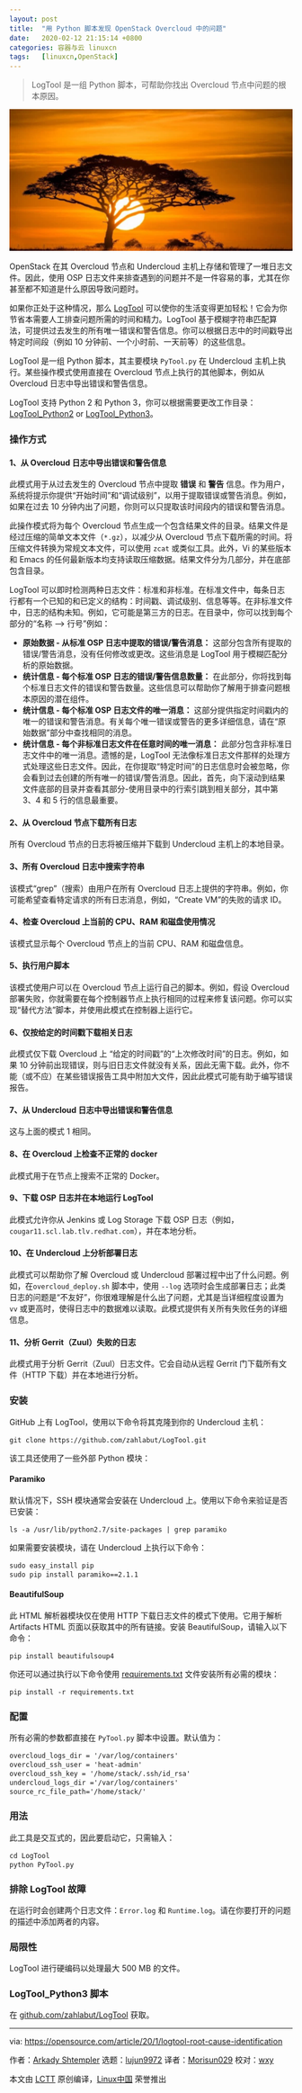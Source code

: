 ```yaml
---
layout: post
title:	"用 Python 脚本发现 OpenStack Overcloud 中的问题"
date:	2020-02-12 21:15:14 +0800 
categories:	容器与云 linuxcn 
tags:	[linuxcn,OpenStack]
---
```




> 
> LogTool 是一组 Python 脚本，可帮助你找出 Overcloud 节点中问题的根本原因。
> 
> 
> 


![](/Asserts/Images/album/202002/12/211455woy57xx5q19cx175.jpg)


OpenStack 在其 Overcloud 节点和 Undercloud 主机上存储和管理了一堆日志文件。因此，使用 OSP 日志文件来排查遇到的问题并不是一件容易的事，尤其在你甚至都不知道是什么原因导致问题时。


如果你正处于这种情况，那么 [LogTool](https://github.com/zahlabut/LogTool) 可以使你的生活变得更加轻松！它会为你节省本需要人工排查问题所需的时间和精力。LogTool 基于模糊字符串匹配算法，可提供过去发生的所有唯一错误和警告信息。你可以根据日志中的时间戳导出特定时间段（例如 10 分钟前、一个小时前、一天前等）的这些信息。


LogTool 是一组 Python 脚本，其主要模块 `PyTool.py` 在 Undercloud 主机上执行。某些操作模式使用直接在 Overcloud 节点上执行的其他脚本，例如从 Overcloud 日志中导出错误和警告信息。


LogTool 支持 Python 2 和 Python 3，你可以根据需要更改工作目录：[LogTool\_Python2](https://github.com/zahlabut/LogTool/tree/master/LogTool_Python2) or [LogTool\_Python3](https://github.com/zahlabut/LogTool/tree/master/LogTool_Python3)。


### 操作方式


#### 1、从 Overcloud 日志中导出错误和警告信息


此模式用于从过去发生的 Overcloud 节点中提取 **错误** 和 **警告** 信息。作为用户，系统将提示你提供“开始时间”和“调试级别”，以用于提取错误或警告消息。例如，如果在过去 10 分钟内出了问题，你则可以只提取该时间段内的错误和警告消息。


此操作模式将为每个 Overcloud 节点生成一个包含结果文件的目录。结果文件是经过压缩的简单文本文件（`*.gz`），以减少从 Overcloud 节点下载所需的时间。将压缩文件转换为常规文本文件，可以使用 `zcat` 或类似工具。此外，Vi 的某些版本和 Emacs 的任何最新版本均支持读取压缩数据。结果文件分为几部分，并在底部包含目录。


LogTool 可以即时检测两种日志文件：标准和非标准。在标准文件中，每条日志行都有一个已知的和已定义的结构：时间戳、调试级别、信息等等。在非标准文件中，日志的结构未知。例如，它可能是第三方的日志。在目录中，你可以找到每个部分的“名称 –> 行号”例如：


* **原始数据 - 从标准 OSP 日志中提取的错误/警告消息：** 这部分包含所有提取的错误/警告消息，没有任何修改或更改。这些消息是 LogTool 用于模糊匹配分析的原始数据。
* **统计信息 - 每个标准 OSP 日志的错误/警告信息数量：** 在此部分，你将找到每个标准日志文件的错误和警告数量。这些信息可以帮助你了解用于排查问题根本原因的潜在组件。
* **统计信息 - 每个标准 OSP 日志文件的唯一消息：** 这部分提供指定时间戳内的唯一的错误和警告消息。有关每个唯一错误或警告的更多详细信息，请在“原始数据”部分中查找相同的消息。
* **统计信息 - 每个非标准日志文件在任意时间的唯一消息：** 此部分包含非标准日志文件中的唯一消息。遗憾的是，LogTool 无法像标准日志文件那样的处理方式处理这些日志文件。因此，在你提取“特定时间”的日志信息时会被忽略，你会看到过去创建的所有唯一的错误/警告消息。因此，首先，向下滚动到结果文件底部的目录并查看其部分-使用目录中的行索引跳到相关部分，其中第 3、4 和 5 行的信息最重要。


#### 2、从 Overcloud 节点下载所有日志


所有 Overcloud 节点的日志将被压缩并下载到 Undercloud 主机上的本地目录。


#### 3、所有 Overcloud 日志中搜索字符串


该模式“grep”（搜索）由用户在所有 Overcloud 日志上提供的字符串。例如，你可能希望查看特定请求的所有日志消息，例如，“Create VM”的失败的请求 ID。


#### 4、检查 Overcloud 上当前的 CPU、RAM 和磁盘使用情况


该模式显示每个 Overcloud 节点上的当前 CPU、RAM 和磁盘信息。


#### 5、执行用户脚本


该模式使用户可以在 Overcloud 节点上运行自己的脚本。例如，假设 Overcloud 部署失败，你就需要在每个控制器节点上执行相同的过程来修复该问题。你可以实现“替代方法”脚本，并使用此模式在控制器上运行它。


#### 6、仅按给定的时间戳下载相关日志


此模式仅下载 Overcloud 上 “给定的时间戳”的“上次修改时间”的日志。例如，如果 10 分钟前出现错误，则与旧日志文件就没有关系，因此无需下载。此外，你不能（或不应）在某些错误报告工具中附加大文件，因此此模式可能有助于编写错误报告。


#### 7、从 Undercloud 日志中导出错误和警告信息


这与上面的模式 1 相同。


#### 8、在 Overcloud 上检查不正常的 docker


此模式用于在节点上搜索不正常的 Docker。


#### 9、下载 OSP 日志并在本地运行 LogTool


此模式允许你从 Jenkins 或 Log Storage 下载 OSP 日志（例如，`cougar11.scl.lab.tlv.redhat.com`），并在本地分析。


#### 10、在 Undercloud 上分析部署日志


此模式可以帮助你了解 Overcloud 或 Undercloud 部署过程中出了什么问题。例如，在`overcloud_deploy.sh` 脚本中，使用 `--log` 选项时会生成部署日志；此类日志的问题是“不友好”，你很难理解是什么出了问题，尤其是当详细程度设置为 `vv` 或更高时，使得日志中的数据难以读取。此模式提供有关所有失败任务的详细信息。


#### 11、分析 Gerrit（Zuul）失败的日志


此模式用于分析 Gerrit（Zuul）日志文件。它会自动从远程 Gerrit 门下载所有文件（HTTP 下载）并在本地进行分析。


### 安装


GitHub 上有 LogTool，使用以下命令将其克隆到你的 Undercloud 主机：



```
git clone https://github.com/zahlabut/LogTool.git
```

该工具还使用了一些外部 Python 模块：


#### Paramiko


默认情况下，SSH 模块通常会安装在 Undercloud 上。使用以下命令来验证是否已安装：



```
ls -a /usr/lib/python2.7/site-packages | grep paramiko
```

如果需要安装模块，请在 Undercloud 上执行以下命令：



```
sudo easy_install pip
sudo pip install paramiko==2.1.1
```

#### BeautifulSoup


此 HTML 解析器模块仅在使用 HTTP 下载日志文件的模式下使用。它用于解析 Artifacts HTML 页面以获取其中的所有链接。安装 BeautifulSoup，请输入以下命令：



```
pip install beautifulsoup4
```

你还可以通过执行以下命令使用 [requirements.txt](https://github.com/zahlabut/LogTool/blob/master/LogTool_Python3/requirements.txt) 文件安装所有必需的模块：



```
pip install -r requirements.txt
```

### 配置


所有必需的参数都直接在 `PyTool.py` 脚本中设置。默认值为：



```
overcloud_logs_dir = '/var/log/containers'
overcloud_ssh_user = 'heat-admin'
overcloud_ssh_key = '/home/stack/.ssh/id_rsa'
undercloud_logs_dir ='/var/log/containers'
source_rc_file_path='/home/stack/'
```

### 用法


此工具是交互式的，因此要启动它，只需输入：



```
cd LogTool
python PyTool.py
```

### 排除 LogTool 故障


在运行时会创建两个日志文件：`Error.log` 和 `Runtime.log`。请在你要打开的问题的描述中添加两者的内容。


### 局限性


LogTool 进行硬编码以处理最大 500 MB 的文件。


### LogTool\_Python3 脚本


在 [github.com/zahlabut/LogTool](https://github.com/zahlabut/LogTool) 获取。




---


via: <https://opensource.com/article/20/1/logtool-root-cause-identification>


作者：[Arkady Shtempler](https://opensource.com/users/ashtempl) 选题：[lujun9972](https://github.com/lujun9972) 译者：[Morisun029](https://github.com/%E8%AF%91%E8%80%85ID) 校对：[wxy](https://github.com/wxy)


本文由 [LCTT](https://github.com/LCTT/TranslateProject) 原创编译，[Linux中国](https://linux.cn/) 荣誉推出
